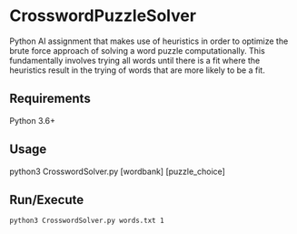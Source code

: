 # CrosswordPuzzleSolver
Python AI assignment that makes use of heuristics in order to optimize the brute force approach of solving a word puzzle computationally. This fundamentally involves trying all words until there is a fit where the heuristics result in the trying of words that are more likely to be a fit.

## Requirements
Python 3.6+

## Usage
python3 CrosswordSolver.py [wordbank] [puzzle_choice]

## Run/Execute
```bash
python3 CrosswordSolver.py words.txt 1
```

